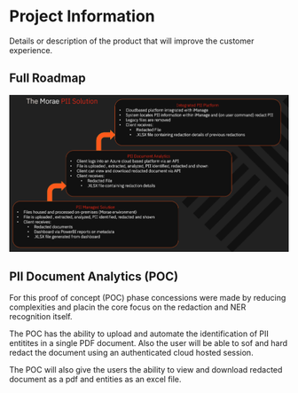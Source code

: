# Project Information

Details or description of the product that will improve the customer experience.

## Full Roadmap

![An image](../public/roadmap.png)

## PII Document Analytics (POC)

For this proof of concept (POC) phase concessions were made by reducing complexities and placin the core focus on the redaction and NER recognition itself.

The POC has the ability to upload and automate the identification of PII entitites in a single PDF document. Also the user will be able to sof and hard redact the document using an authenticated cloud hosted session.

The POC will also give the users the ability to view and download redacted document as a pdf and entities as an excel file.
